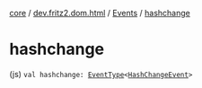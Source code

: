 [core](../../index.md) / [dev.fritz2.dom.html](../index.md) / [Events](index.md) / [hashchange](./hashchange.md)

# hashchange

(js) `val hashchange: `[`EventType`](../-event-type/index.md)`<`[`HashChangeEvent`](https://kotlinlang.org/api/latest/jvm/stdlib/org.w3c.dom/-hash-change-event/index.html)`>`
